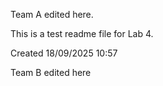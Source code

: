 Team A edited here.

This is a test readme file for Lab 4.

Created 18/09/2025 10:57

Team B edited here


